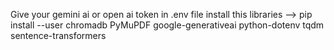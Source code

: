 Give your gemini ai or open ai token in .env file
install this libraries --> pip install --user chromadb PyMuPDF google-generativeai python-dotenv tqdm sentence-transformers